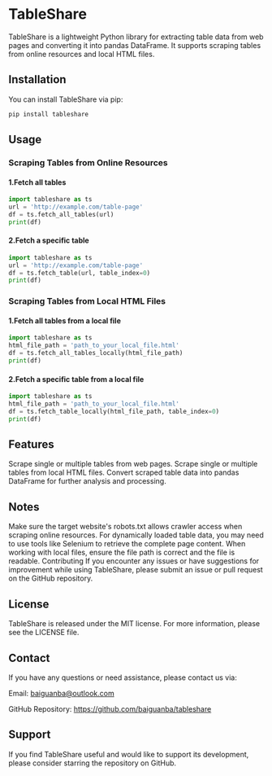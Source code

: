 # TableShare

TableShare is a lightweight Python library for extracting table data from web pages and converting it into pandas DataFrame. It supports scraping tables from online resources and local HTML files.

## Installation

You can install TableShare via pip:

```bash
pip install tableshare
```

## Usage
### Scraping Tables from Online Resources


#### 1.Fetch all tables
```python
import tableshare as ts
url = 'http://example.com/table-page' 
df = ts.fetch_all_tables(url)
print(df)
```

#### 2.Fetch a specific table
```python
import tableshare as ts
url = 'http://example.com/table-page' 
df = ts.fetch_table(url, table_index=0)
print(df)
```

### Scraping Tables from Local HTML Files
#### 1.Fetch all tables from a local file
```python
import tableshare as ts
html_file_path = 'path_to_your_local_file.html'
df = ts.fetch_all_tables_locally(html_file_path)
print(df)
```

#### 2.Fetch a specific table from a local file
```python
import tableshare as ts
html_file_path = 'path_to_your_local_file.html'
df = ts.fetch_table_locally(html_file_path, table_index=0)
print(df)
```

## Features
Scrape single or multiple tables from web pages.
Scrape single or multiple tables from local HTML files.
Convert scraped table data into pandas DataFrame for further analysis and processing.

## Notes
Make sure the target website's robots.txt allows crawler access when scraping online resources.
For dynamically loaded table data, you may need to use tools like Selenium to retrieve the complete page content.
When working with local files, ensure the file path is correct and the file is readable.
Contributing
If you encounter any issues or have suggestions for improvement while using TableShare, please submit an issue or pull request on the GitHub repository.

## License
TableShare is released under the MIT license. For more information, please see the LICENSE file.

## Contact
If you have any questions or need assistance, please contact us via:

Email: baiguanba@outlook.com

GitHub Repository: https://github.com/baiguanba/tableshare

## Support
If you find TableShare useful and would like to support its development, please consider starring the repository on GitHub.
